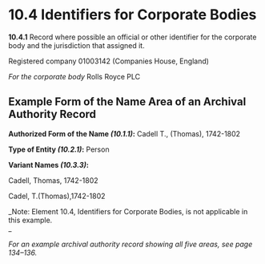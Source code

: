 # 10.4 Identifiers for Corporate Bodies

**10.4.1** Record where possible an official or other identifier for the corporate body and the jurisdiction that assigned it.

Registered company 01003142 (Companies House, England)

_For the corporate body_ Rolls Royce PLC

## Example Form of the Name Area of an Archival Authority Record

**Authorized Form of the Name _(10.1.1)_:** Cadell T., (Thomas), 1742-1802

**Type of Entity _(10.2.1)_:** Person

**Variant Names _(10.3.3)_:**

Cadell, Thomas, 1742-1802

Cadel, T.(Thomas),1742-1802

_Note: Element 10.4, Identifiers for Corporate Bodies, is not applicable in this example.  
_

_For an example archival authority record showing all five areas, see page 134–136._
